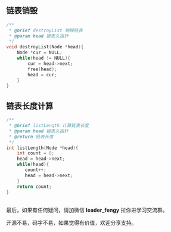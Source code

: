 ## 链表销毁

```c
/**
 * @brief destroyList 销毁链表
 * @param head 链表头指针
 */
void destroyList(Node *head){
    Node *cur = NULL;
    while(head != NULL){
        cur = head->next;
        free(head);
        head = cur;
    }
}
```

## 链表长度计算

```c
/**
 * @brief listLength 计算链表长度
 * @param head 链表头指针
 * @return 链表长度
 */
int listLength(Node *head){
    int count = 0;
    head = head->next;
    while(head){
       count++;
       head = head->next;
    }
    return count;
}
```

## 

最后，如果有任何疑问，请加微信 **leader_fengy** 拉你进学习交流群。

开源不易，码字不易，如果觉得有价值，欢迎分享支持。